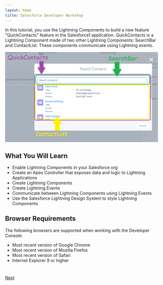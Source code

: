 ```yaml
---
layout: home
title: Salesforce Developer Workshop
---
```

In this tutorial, you use the Lightning Components to build a new feature "QuickContacts" feature in the Salesforce1 application. QuickContacts is a Lightning Component made of two other Lightning Components: SearchBar and ContactList. These components communicate using Lightning events.

<div style="width:100%;text-align:center;">
<img src="images/lightning_component_intro.png" style="border:none;"/>
</div>

## What You Will Learn

- Enable Lightning Components in your Salesforce org
- Create an Apex Controller that exposes data and logic to Lightning Applications
- Create Lightning Components
- Create Lightning Events
- Communicate between Lightning Components using Lightning Events
- Use the Salesforce Lightning Design System to style Lightning Components



## Browser Requirements

The following browsers are supported when working with the Developer Console:

  - Most recent version of Google Chrome
  - Most recent version of Mozilla Firefox
  - Most recent version of Safari
  - Internet Explorer 9 or higher


<div class="row" style="margin-top:40px;">
<div class="col-sm-12">
<a href="setup-environment.html" class="btn btn-default pull-right">Next <i class="glyphicon glyphicon-chevron-right"></i></a>
</div>
</div>
